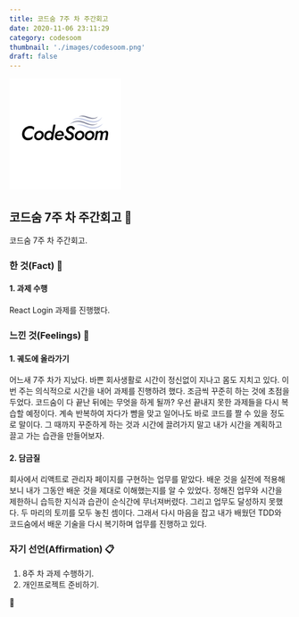 ```yaml
---
title: 코드숨 7주 차 주간회고
date: 2020-11-06 23:11:29
category: codesoom
thumbnail: './images/codesoom.png'
draft: false
---
```


![](./images/codesoom.png)

## 코드숨 7주 차 주간회고 🚀

코드숨 7주 차 주간회고.

### 한 것(Fact) 🔧

#### 1. 과제 수행

React Login 과제를 진행했다.

### 느낀 것(Feelings) 🙏

#### 1. 궤도에 올라가기

어느새 7주 차가 지났다.
바쁜 회사생활로 시간이 정신없이 지나고 몸도 지치고 있다.
이번 주는 의식적으로 시간을 내어 과제를 진행하려 했다.
조금씩 꾸준히 하는 것에 초점을 두었다.
코드숨이 다 끝난 뒤에는 무엇을 하게 될까?
우선 끝내지 못한 과제들을 다시 복습할 예정이다.
계속 반복하여 자다가 뺨을 맞고 일어나도 바로 코드를 짤 수 있을 정도로 말이다.
그 때까지 꾸준하게 하는 것과 시간에 끌려가지 말고 내가 시간을 계획하고 끌고 가는 습관을 만들어보자.

#### 2. 담금질

회사에서 리액트로 관리자 페이지를 구현하는 업무를 맡았다.
배운 것을 실전에 적용해보니 내가 그동안 배운 것을 제대로 이해했는지를 알 수 있었다.
정해진 업무와 시간을 제한하니 습득한 지식과 습관이 순식간에 무너져버렸다.
그리고 업무도 달성하지 못했다.
두 마리의 토끼를 모두 놓친 셈이다.
그래서 다시 마음을 잡고 내가 배웠던 TDD와 코드숨에서 배운 기술을 다시 복기하며 업무를 진행하고 있다.

### 자기 선언(Affirmation) 📋

1. 8주 차 과제 수행하기.
2. 개인프로젝트 준비하기.

👋
